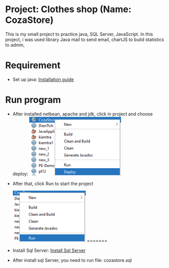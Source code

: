 # Project: Clothes shop (Name: CozaStore)
This is my small project to practice java, SQL Server, JavaScript.
In this project, i was used library Java mail to send email, chartJS to build statistics to admin, 

# Requirement
- Set up java:  [Installation guide](https://drive.google.com/drive/folders/1-s13Ue6RkjYmTkO-G5sapRwQRa0Uldw4?fbclid=IwAR2E3S3LyuVYByc9R-5mea4jqW4fFwYTaRCmH2hQgmPmcOSd6mDmfsxza_M)


# Run program
- After installed netbean, apache and jdk, click in project and choose deploy:
![run1](run1.png)
- After that, click Run to start the project

    ![run2](run2.png)
=======
- Install Sql Server: [Install Sql Server](https://www.thegioididong.com/game-app/huong-dan-cai-dat-sql-server-2019-cuc-don-gian-chi-1312926)
- After install sql Server, you need to run file: cozastore.sql


